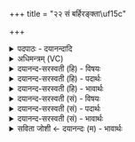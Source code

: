 +++
title = "२२ सं बर्हिरङ्क्ता\uf15c"

+++
<details><summary>पदपाठः - दयानन्दादि</summary>

सम्। ब॒र्हिः। अ॒ङ्क्ता॒म्। ह॒विषा॑। घृ॒तेन॑। सम्। आ॒दि॒त्यैः। वसु॑भि॒रिति॒ वसु॑ऽभिः। सम्। म॒रुद्भि॒रिति॑ म॒रुत्ऽभिः॑। सम्। इन्द्रः॑। वि॒श्वदे॑वेभि॒रिति॑ वि॒श्वऽदे॑वेभिः। अ॒ङ्क्ता॒म्। दि॒व्यम्। नभः॑। ग॒च्छ॒तु॒। यत्। स्वाहा॑। २२।
</details>

<details><summary>अधिमन्त्रम् (VC)</summary>

- इन्द्रो देवता
- वामदेव ऋषिः
- विराट् त्रिष्टुप्
- धैवतः
</details>

<details><summary>दयानन्द-सरस्वती (हि) - विषयः</summary>

यज्ञ में चढ़ा हुआ पदार्थ अन्तरिक्ष में ठहर कर किसके साथ रहता है, सो अगले मन्त्र में प्रकाश किया है ॥
</details>

<details><summary>दयानन्द-सरस्वती (हि) - पदार्थः</summary>

पदार्थान्वयभाषाः -  हे मनुष्य ! तुम (यत्) जब हवन करने योग्य द्रव्य को (हविषा) होम करने योग्य (घृतेन) घी आदि सुगन्धियुक्त पदार्थ से संयुक्त करके हवन करोगे, तब वह (आदित्यैः) बारह महीनों (वसुभिः) अग्नि आदि आठों निवास के स्थान और (मरुद्भिः) प्रजा के जनों के साथ मिल के सुख को (समङ्क्ताम्) अच्छी प्रकार प्रकाश करेगा। (इन्द्रः) सूर्य्यलोक जो यज्ञ में छोड़ा हुआ (स्वाहा) उत्तम क्रिया से सुगन्ध्यादि पदार्थयुक्त हवि (संगच्छतु) पहुँचाता है, उससे (सम्) अच्छी प्रकार मिश्रित हुए (विश्वदेवेभिः) अपनी किरणों से (दिव्यम्) जो उस के प्रकाश में इकट्ठा होनेवाला (नभः) जल को (समङ्क्ताम्) अच्छी प्रकार प्रकट करता है ॥२२॥
</details>

<details><summary>दयानन्द-सरस्वती (हि) - भावार्थः</summary>

भावार्थभाषाः -  जो हवि अच्छी प्रकार शुद्ध किया हुआ यज्ञ के निमित्त अग्नि में छोड़ा जाता है, वह अन्तरिक्ष में वायु जल और सूर्य्य की किरणों के साथ मिल कर इधर-उधर फैल कर आकाश में ठहरनेवाले सब पदार्थों को दिव्य करके अच्छी प्रकार प्रजा को सुखी करता है। इससे मनुष्यों को उत्तम सामग्री और उत्तम-उत्तम साधनों से उक्त तीन प्रकार के यज्ञ का नित्य अनुष्ठान करना चाहिये ॥२२॥
</details>

<details><summary>दयानन्द-सरस्वती (सं) - विषयः</summary>

अग्नौ हुतं द्रव्यमन्तरिक्षस्थं भूत्वा केन चरतीत्युपदिश्यते ॥
</details>

<details><summary>दयानन्द-सरस्वती (सं) - पदार्थः</summary>

पदार्थान्वयभाषाः -  हे मनुष्य ! भवानिदं यद्यदा होतव्यं द्रव्यं हविषा घृतेन सह संयुक्तं कृत्वाऽऽदित्यैर्वसुभिर्मरुद्भिः सह सुखं समङ्क्ताम्। अयमिन्द्रो यज्ञे स्वाहा यत्सुगन्ध्यादि द्रव्ययुक्तं हविः समङ्क्ताम्, यत्संमिश्रितैर्विश्वदेवेभिर्दिव्यं नभः संगच्छतु सम्यक् प्रकटयति ॥२२॥
</details>

<details><summary>दयानन्द-सरस्वती (सं) - भावार्थः</summary>

भावार्थभाषाः -  यज्ञे संशोधितं यद्धविरग्नौ प्रक्षिप्यते तदन्तरिक्षे वायुजलसूर्य्यकिरणैः सह वर्त्तमानमितस्ततो गत्वाऽऽकाशस्थान् सर्वान् पदार्थान् दिव्यान् कृत्वा सततं प्रजाः सुखयति तस्मात् सर्वैर्मनुष्यैरुत्तमसामग्र्या श्रेष्ठैः साधनैस्त्रिविधो यज्ञो नित्यमनुष्ठेय इति ॥२२॥
</details>

<details><summary>सविता जोशी ← दयानन्दः (म) - भावार्थः</summary>

भावार्थभाषाः -  जी आहुती शुद्ध करून यज्ञाग्नीत टाकली जाते ती अंतरिक्षात वायू, जल व सूर्यकिरणांशी संयुक्त होते व अंतरिक्षातील इकडे तिकडे पसरलेल्या सर्व पदार्थांमध्ये दिव्यत्व निर्माण करते. त्यामुळे सर्व लोक सुखी होतात. यासाठी माणसांनी उत्तम पदार्थ व साधनांनी वरील तीन प्रकारच्या यज्ञाचे सदैव अनुष्ठान करावे.
</details>